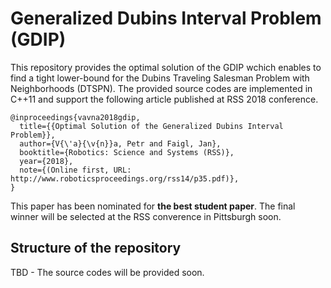 # Generalized Dubins Interval Problem (GDIP)

This repository provides the optimal solution of the GDIP wchich enables to find a tight lower-bound for the Dubins Traveling Salesman Problem with Neighborhoods (DTSPN). The provided source codes are implemented in C++11 and support the following article published at RSS 2018 conference.

```
@inproceedings{vavna2018gdip,
  title={{Optimal Solution of the Generalized Dubins Interval Problem}},
  author={V{\'a}{\v{n}}a, Petr and Faigl, Jan},
  booktitle={Robotics: Science and Systems (RSS)},
  year={2018},
  note={(Online first, URL: http://www.roboticsproceedings.org/rss14/p35.pdf)},
}
```

This paper has been nominated for **the best student paper**. The final winner will be selected at the RSS converence in Pittsburgh soon.

## Structure of the repository

TBD - The source codes will be provided soon.

